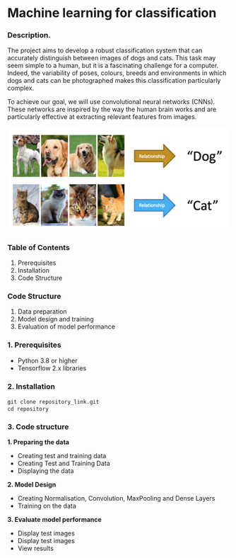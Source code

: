 # Machine learning for classification

### Description.

The project aims to develop a robust classification system that can accurately distinguish between images of dogs and cats.
This task may seem simple to a human, but it is a fascinating challenge for a computer. 
Indeed, the variability of poses, colours, breeds and environments in which dogs and cats can be photographed makes this classification particularly complex.

To achieve our goal, we will use convolutional neural networks (CNNs). These networks are inspired by the way the human brain works and are particularly effective at extracting relevant features from images.

![Machine learning classification](1_qnLIIcszIo2xBwI3LKcjSQ.png)



 ### Table of Contents
1. Prerequisites
2. Installation
3. Code Structure

 ### Code Structure
1. Data preparation
2. Model design and training
3. Evaluation of model performance

### 1. Prerequisites
* Python 3.8 or higher
* Tensorflow 2.x libraries

### 2. Installation
```
git clone repository_link.git
cd repository
```

### 3. Code structure

**1. Preparing the data** 
* Creating test and training data
* Creating Test and Training Data
* Displaying the data 

**2. Model Design**
* Creating Normalisation, Convolution, MaxPooling and Dense Layers
* Training on the data

**3. Evaluate model performance**
* Display test images
* Display test images
* View results